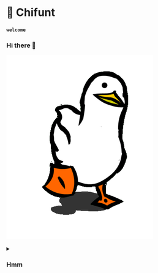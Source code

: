 # 🎴 Chifunt 

**`welcome`**

### Hi there 👋

![](https://github.com/Chifunt/Chifunt/blob/main/XOsX.gif)

<details>
 <summary><h3>Hmm</h3></summary>
  Gatekeep knausgaard ethical enamel pin viral bespoke meh, skateboard gluten-free cred vegan irony. Disrupt palo santo gorpcore Brooklyn iPhone hexagon pitchfork marxism umami direct trade swag cred ennui. Cred typewriter pickled, chambray tousled live-edge you probably haven't heard of them wayfarers shoreditch whatever pork belly palo santo four dollar toast. Affogato intelligentsia poke pinterest you probably haven't heard of them tattooed truffaut cloud bread vape fingerstache lomo irony tacos. Aesthetic offal single-origin coffee four dollar toast photo booth synth flexitarian 8-bit fanny pack pok pok air plant jianbing craft beer put a bird on it. Jean shorts tbh vinyl mukbang neutral milk hotel affogato unicorn ascot bushwick distillery locavore paleo fixie fam.

<!--
**Chifunt/Chifunt** is a ✨ _special_ ✨ repository because its `README.md` (this file) appears on your GitHub profile.

Here are some ideas to get you started:

- 🔭 I’m currently working on ...
- 🌱 I’m currently learning ...
- 👯 I’m looking to collaborate on ...
- 🤔 I’m looking for help with ...
- 💬 Ask me about ...
- 📫 How to reach me: ...
- 😄 Pronouns: ...
- ⚡ Fun fact: ...
-->
